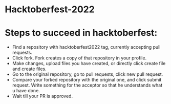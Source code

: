 # Hacktoberfest-2022

# Steps to succeed in hacktoberfest:

* Find a repository with hacktoberfest2022 tag, currently accepting pull requests.
* Click fork. Fork creates a copy of that repository in your profile. 
* Make changes, upload files you have created, or directly click create file and create files.
* Go to the original repository, go to pull requests, click new pull request.
* Compare your forked repository with the original one, and click submit request. Write something for the acceptor so that he understands what u have done.
* Wait till your PR is approved.

